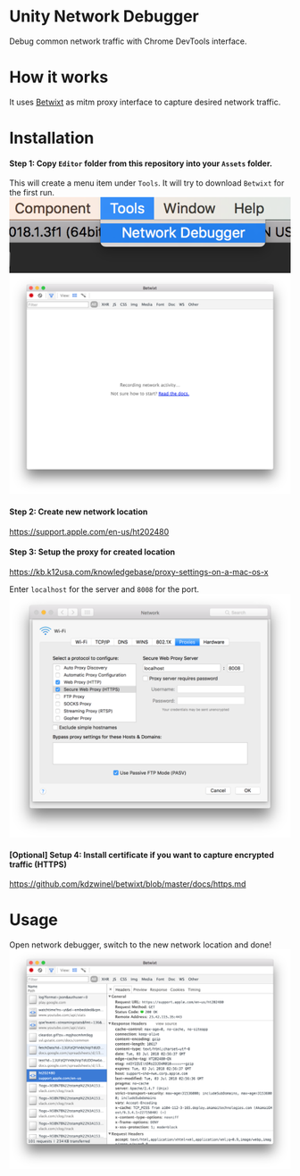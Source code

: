 # Unity Network Debugger

Debug common network traffic with Chrome DevTools interface.

# How it works

It uses [Betwixt](https://github.com/kdzwinel/betwixt) as mitm proxy interface to capture desired network traffic.

# Installation

#### Step 1: Copy `Editor` folder from this repository into your `Assets` folder.

This will create a menu item under `Tools`. It will try to download `Betwixt` for the first run.
![](./docs/tools.png)
![](./docs/betwixt.png)

#### Step 2: Create new network location

https://support.apple.com/en-us/ht202480

#### Step 3: Setup the proxy for created location

https://kb.k12usa.com/knowledgebase/proxy-settings-on-a-mac-os-x

Enter `localhost` for the server and `8008` for the port.
![](./docs/proxy.png)

#### [Optional] Setup 4: Install certificate if you want to capture encrypted traffic (HTTPS)

https://github.com/kdzwinel/betwixt/blob/master/docs/https.md

# Usage

Open network debugger, switch to the new network location and done!
![](./docs/main.png)
